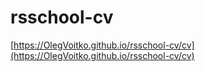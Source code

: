 # rsschool-cv

[https://OlegVoitko.github.io/rsschool-cv/cv](https://OlegVoitko.github.io/rsschool-cv/cv)
